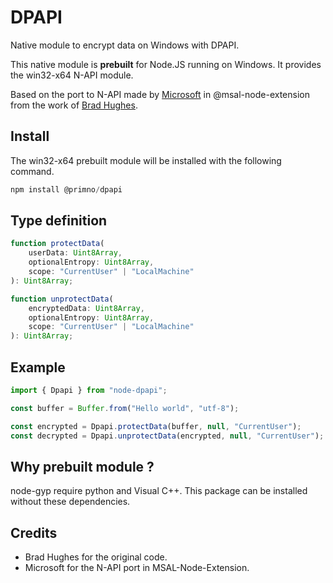 # DPAPI

Native module to encrypt data on Windows with DPAPI.

This native module is **prebuilt** for Node.JS running on Windows. It provides the win32-x64 N-API module.

Based on the port to N-API made by [Microsoft](https://github.com/AzureAD/microsoft-authentication-library-for-js/tree/dev/extensions/msal-node-extensions/src/dpapi-addon) in @msal-node-extension from the work of [Brad Hughes](https://github.com/bradhugh/node-dpapi).

## Install

The win32-x64 prebuilt module will be installed with the following command.

```powershell
npm install @primno/dpapi
```

## Type definition

```ts
function protectData(
    userData: Uint8Array,
    optionalEntropy: Uint8Array,
    scope: "CurrentUser" | "LocalMachine"
): Uint8Array;

function unprotectData(
    encryptedData: Uint8Array,
    optionalEntropy: Uint8Array,
    scope: "CurrentUser" | "LocalMachine"
): Uint8Array;
```

## Example

```ts
import { Dpapi } from "node-dpapi";

const buffer = Buffer.from("Hello world", "utf-8");

const encrypted = Dpapi.protectData(buffer, null, "CurrentUser");
const decrypted = Dpapi.unprotectData(encrypted, null, "CurrentUser");
```

## Why prebuilt module ?

node-gyp require python and Visual C++.
This package can be installed without these dependencies.

## Credits

- Brad Hughes for the original code.
- Microsoft for the N-API port in MSAL-Node-Extension.